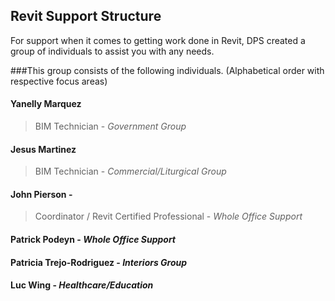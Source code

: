 ## Revit Support Structure

For support when it comes to getting work done in Revit, DPS created a group of individuals to assist you with any needs.

###This group consists of the following individuals. (Alphabetical order with respective focus areas)

#### Yanelly Marquez 
>BIM Technician - *Government Group*

#### Jesus Martinez
>BIM Technician - *Commercial/Liturgical Group*

#### John Pierson - 
>Coordinator / Revit Certified Professional - *Whole Office Support*

#### Patrick Podeyn - *Whole Office Support*

#### Patricia Trejo-Rodriguez - *Interiors Group*

#### Luc Wing - *Healthcare/Education*
